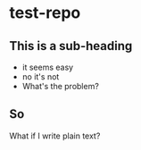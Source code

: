 # test-repo
## This is a sub-heading
* it seems easy
* no it's not
* What's the problem?

## So
What if I write plain text?

